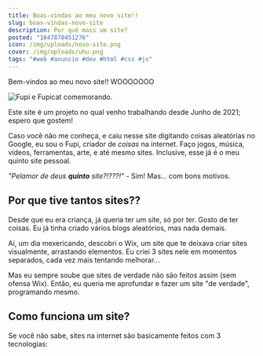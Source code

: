 ```yaml
---
title: Boas-vindas ao meu novo site!!
slug: boas-vindas-novo-site
description: Por quê mais um site?
posted: "1647878451276"
icon: /img/uploads/novo-site.png
cover: /img/uploads/uhu.png
tags: "#web #anuncio #dev #html #css #js"
---
```

Bem-vindos ao meu novo site!! WOOOOOOO

![Fupi e Fupicat comemorando.](/img/uploads/uhu.png)

Este site é um projeto no qual venho trabalhando desde Junho de 2021; espero que gostem!

Caso você não me conheça, e caiu nesse site digitando coisas aleatórias no Google, eu sou o Fupi, criador de *coisas* na internet. Faço jogos, música, vídeos, ferramentas, arte, e até mesmo sites. Inclusive, esse já é o meu quinto site pessoal.

*"Pelamor de deus **quinto** site?!???!"* - Sim! Mas... com bons motivos.

## Por que tive tantos sites??

Desde que eu era criança, já queria ter um site, só por ter. Gosto de ter coisas. Eu já tinha criado vários blogs aleatórios, mas nada demais.

Aí, um dia mexericando, descobri o Wix, um site que te deixava criar sites visualmente, arrastando elementos. Eu criei 3 sites nele em momentos separados, cada vez mais tentando melhorar...

Mas eu sempre soube que sites de verdade não são feitos assim (sem ofensa Wix). Então, eu queria me aprofundar e fazer um site "de verdade", programando mesmo.

## Como funciona um site?

Se você não sabe, sites na internet são basicamente feitos com 3 tecnologias: